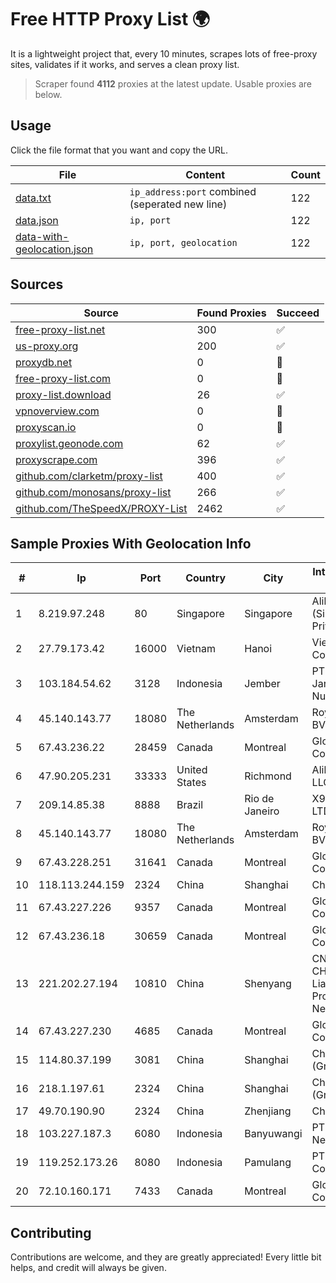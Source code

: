 
# Free HTTP Proxy List 🌍

It is a lightweight project that, every 10 minutes, scrapes lots of free-proxy sites, validates if it works, and serves a clean proxy list.


> Scraper found **4112** proxies at the latest update. Usable proxies are below.

## Usage

Click the file format that you want and copy the URL.


|File|Content|Count|
|----|-------|-----|
|[data.txt](https://raw.githubusercontent.com/themiralay/Proxy-List-World/master/data.txt)|`ip_address:port` combined (seperated new line)|122|
|[data.json](https://raw.githubusercontent.com/themiralay/Proxy-List-World/master/data.json)|`ip, port`|122|
|[data-with-geolocation.json](https://raw.githubusercontent.com/themiralay/Proxy-List-World/master/data-with-geolocation.json)|`ip, port, geolocation`|122|

## Sources

|Source|Found Proxies|Succeed|
|------|-------------|-------|
|[free-proxy-list.net](https://free-proxy-list.net)|300|✅|
|[us-proxy.org](https://www.us-proxy.org)|200|✅|
|[proxydb.net](http://proxydb.net)|0|🚫|
|[free-proxy-list.com](https://free-proxy-list.com/?page=&port=&type%5B%5D=http&type%5B%5D=https&up_time=0&search=Search)|0|🚫|
|[proxy-list.download](https://www.proxy-list.download/HTTP)|26|✅|
|[vpnoverview.com](https://vpnoverview.com/privacy/anonymous-browsing/free-proxy-servers)|0|🚫|
|[proxyscan.io](https://www.proxyscan.io)|0|🚫|
|[proxylist.geonode.com](https://proxylist.geonode.com/api/proxy-list?limit=300&page=1&sort_by=lastChecked&sort_type=desc&protocols=http,https)|62|✅|
|[proxyscrape.com](https://api.proxyscrape.com/v2/?request=displayproxies&protocol=http&timeout=10000&country=all&ssl=all&anonymity=all)|396|✅|
|[github.com/clarketm/proxy-list](https://raw.githubusercontent.com/clarketm/proxy-list/master/proxy-list-raw.txt)|400|✅|
|[github.com/monosans/proxy-list](https://raw.githubusercontent.com/monosans/proxy-list/main/proxies/http.txt)|266|✅|
|[github.com/TheSpeedX/PROXY-List](https://raw.githubusercontent.com/TheSpeedX/PROXY-List/master/http.txt)|2462|✅|


## Sample Proxies With Geolocation Info

|#|Ip|Port|Country|City|Internet Service Provider|
|-|--|----|-------|----|-------------------------|
|1|8.219.97.248|80|Singapore|Singapore|Alibaba Cloud (Singapore) Private Limited|
|2|27.79.173.42|16000|Vietnam|Hanoi|Viettel Corporation|
|3|103.184.54.62|3128|Indonesia|Jember|PT Proxi Jaringan Nusantara|
|4|45.140.143.77|18080|The Netherlands|Amsterdam|RoyaleHosting BV|
|5|67.43.236.22|28459|Canada|Montreal|GloboTech Communications|
|6|47.90.205.231|33333|United States|Richmond|Alibaba.com LLC|
|7|209.14.85.38|8888|Brazil|Rio de Janeiro|X99 INTERNET LTDA.|
|8|45.140.143.77|18080|The Netherlands|Amsterdam|RoyaleHosting BV|
|9|67.43.228.251|31641|Canada|Montreal|GloboTech Communications|
|10|118.113.244.159|2324|China|Shanghai|Chinanet|
|11|67.43.227.226|9357|Canada|Montreal|GloboTech Communications|
|12|67.43.236.18|30659|Canada|Montreal|GloboTech Communications|
|13|221.202.27.194|10810|China|Shenyang|CNC Group CHINA169 Liaoning Province Network|
|14|67.43.227.230|4685|Canada|Montreal|GloboTech Communications|
|15|114.80.37.199|3081|China|Shanghai|China Telecom (Group)|
|16|218.1.197.61|2324|China|Shanghai|China Telecom (Group)|
|17|49.70.190.90|2324|China|Zhenjiang|Chinanet|
|18|103.227.187.3|6080|Indonesia|Banyuwangi|PT Master Star Network|
|19|119.252.173.26|8080|Indonesia|Pamulang|PT Indonesia Comnets Plus|
|20|72.10.160.171|7433|Canada|Montreal|GloboTech Communications|



## Contributing

Contributions are welcome, and they are greatly appreciated! Every
little bit helps, and credit will always be given.

